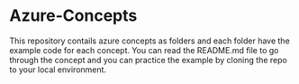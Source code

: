 # Azure-Concepts
This repository contails azure concepts as folders and each folder have the example code for each concept.
You can read the README.md file to go through the concept and you can practice the example by cloning the repo to your local environment.
